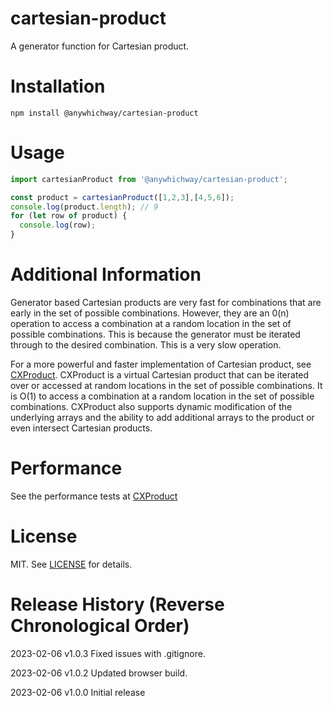 # cartesian-product

A generator function for Cartesian product.

# Installation

```
npm install @anywhichway/cartesian-product
```

# Usage

```javascript
import cartesianProduct from '@anywhichway/cartesian-product';

const product = cartesianProduct([1,2,3],[4,5,6]);
console.log(product.length); // 9
for (let row of product) {
  console.log(row);
}
```

# Additional Information

Generator based Cartesian products are very fast for combinations that are early in the set of possible combinations. However, they are an 0(n) operation to access a combination at a random location in the set of possible combinations. This is because the generator must be iterated through to the desired combination. This is a very slow operation.

For a more powerful and faster implementation of Cartesian product, see [CXProduct](https://www.github.com/anywhichway/cxproduct). CXProduct is a virtual Cartesian product that can be iterated over or accessed at random locations in the set of possible combinations. It is O(1) to access a combination at a random location in the set of possible combinations. CXProduct also supports dynamic modification of the underlying arrays and the ability to add additional arrays to the product or even intersect Cartesian products.

# Performance

See the performance tests at  [CXProduct](https://www.github.com/anywhichway/cxproduct)

# License

MIT. See [LICENSE](LICENSE) for details.

# Release History (Reverse Chronological Order)

2023-02-06 v1.0.3 Fixed issues with .gitignore.

2023-02-06 v1.0.2 Updated browser build.

2023-02-06 v1.0.0 Initial release


